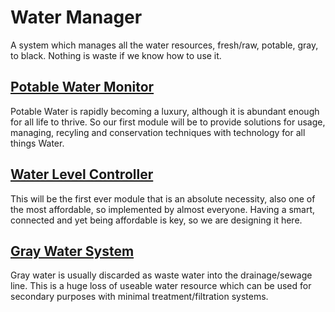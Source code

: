 # Water Manager
 A system which manages all the water resources, fresh/raw, potable, gray, to black. Nothing is waste if we know how to use it.

## [Potable Water Monitor](PotableWaterMonitor/)
 Potable Water is rapidly becoming a luxury, although it is abundant enough for all life to thrive. So our first module will be to provide solutions for usage, managing, recyling and conservation techniques with technology for all things Water.

## [Water Level Controller](WaterLevelController/)
 This will be the first ever module that is an absolute necessity, also one of the most affordable, so implemented by almost everyone. Having a smart, connected and yet being affordable is key, so we are designing it here.

## [Gray Water System](GrayWaterSystem)
 Gray water is usually discarded as waste water into the drainage/sewage line. This is a huge loss of useable water resource which can be used for secondary purposes with minimal treatment/filtration systems.
